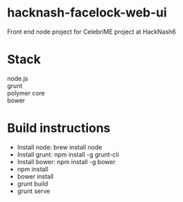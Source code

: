 hacknash-facelock-web-ui
========================
Front end node project for CelebriME project at HackNash6

Stack
========
node.js  
grunt  
polymer core  
bower  

Build instructions
========
* Install node: brew install node
* Install grunt: npm install -g grunt-cli
* Install bower: npm install -g bower
* npm install
* bower install
* grunt build
* grunt serve
